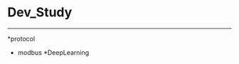 # Dev_Study
-----------------------------------------------------------
*protocol
  - modbus
*DeepLearning
